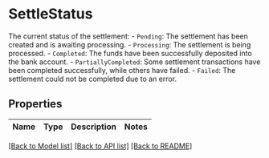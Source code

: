 # SettleStatus

The current status of the settlement: - `Pending`: The settlement has been created and is awaiting processing. - `Processing`: The settlement is being processed. - `Completed`: The funds have been successfully deposited into the bank account. - `PartiallyCompleted`: Some settlement transactions have been completed successfully, while others have failed. - `Failed`: The settlement could not be completed due to an error. 

## Properties

Name | Type | Description | Notes
------------ | ------------- | ------------- | -------------

[[Back to Model list]](../README.md#documentation-for-models) [[Back to API list]](../README.md#documentation-for-api-endpoints) [[Back to README]](../README.md)


